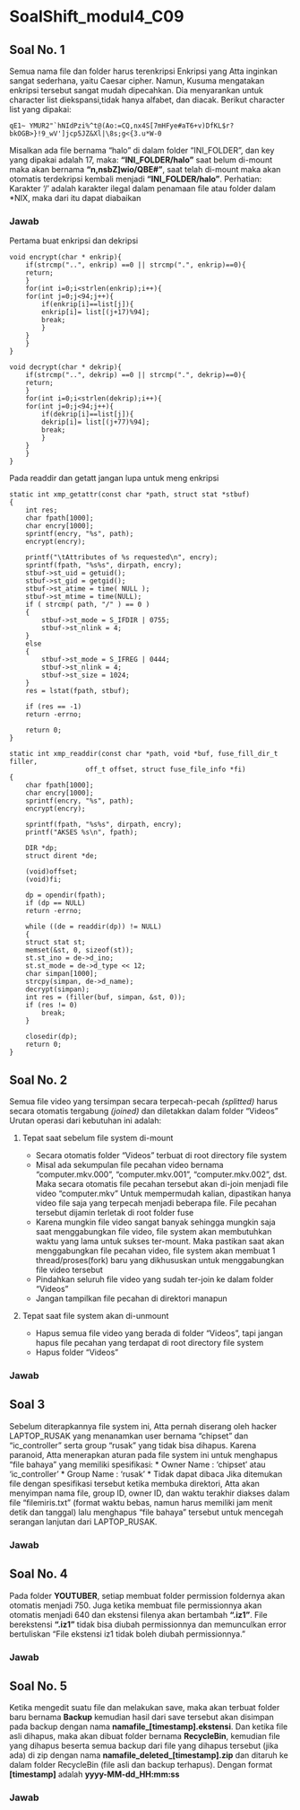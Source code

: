 # SoalShift_modul4_C09

## Soal No. 1

Semua nama file dan folder harus terenkripsi
Enkripsi yang Atta inginkan sangat sederhana, yaitu Caesar cipher. Namun, Kusuma mengatakan enkripsi tersebut sangat mudah dipecahkan. Dia menyarankan untuk character list diekspansi,tidak hanya alfabet, dan diacak. Berikut character list yang dipakai:
```
qE1~ YMUR2"`hNIdPzi%^t@(Ao:=CQ,nx4S[7mHFye#aT6+v)DfKL$r?bkOGB>}!9_wV']jcp5JZ&Xl|\8s;g<{3.u*W-0
```
Misalkan ada file bernama “halo” di dalam folder “INI_FOLDER”, dan key yang dipakai adalah 17, maka:
**“INI_FOLDER/halo”** saat belum di-mount maka akan bernama **“n,nsbZ]wio/QBE#”**, saat telah di-mount maka akan otomatis terdekripsi kembali menjadi **“INI_FOLDER/halo”**.
Perhatian: Karakter ‘/’ adalah karakter ilegal dalam penamaan file atau folder dalam *NIX, maka dari itu dapat diabaikan


### Jawab

Pertama buat enkripsi dan dekripsi

	void encrypt(char * enkrip){
	    if(strcmp("..", enkrip) ==0 || strcmp(".", enkrip)==0){
		return;
	    }
	    for(int i=0;i<strlen(enkrip);i++){
		for(int j=0;j<94;j++){
		    if(enkrip[i]==list[j]){
			enkrip[i]= list[(j+17)%94];
			break;
		    }
		}
	    }
	}

	void decrypt(char * dekrip){
	    if(strcmp("..", dekrip) ==0 || strcmp(".", dekrip)==0){
		return;
	    }
	    for(int i=0;i<strlen(dekrip);i++){
		for(int j=0;j<94;j++){
		    if(dekrip[i]==list[j]){
			dekrip[i]= list[(j+77)%94];
			break;
		    }
		}
	    }
	}

Pada readdir dan getatt jangan lupa untuk meng enkripsi

	static int xmp_getattr(const char *path, struct stat *stbuf)
	{
	    int res;
	    char fpath[1000];
	    char encry[1000];
	    sprintf(encry, "%s", path);
	    encrypt(encry);

	    printf("\tAttributes of %s requested\n", encry);
	    sprintf(fpath, "%s%s", dirpath, encry);
	    stbuf->st_uid = getuid();
	    stbuf->st_gid = getgid();
	    stbuf->st_atime = time( NULL );
	    stbuf->st_mtime = time(NULL);
	    if ( strcmp( path, "/" ) == 0 )
		{
			stbuf->st_mode = S_IFDIR | 0755;
			stbuf->st_nlink = 4;
		}
		else
		{
			stbuf->st_mode = S_IFREG | 0444;
			stbuf->st_nlink = 4;
			stbuf->st_size = 1024;
		}
	    res = lstat(fpath, stbuf);

	    if (res == -1)
		return -errno;

	    return 0;
	}
	
	static int xmp_readdir(const char *path, void *buf, fuse_fill_dir_t filler,
                       off_t offset, struct fuse_file_info *fi)
	{
	    char fpath[1000];
	    char encry[1000];
	    sprintf(encry, "%s", path);
	    encrypt(encry);

	    sprintf(fpath, "%s%s", dirpath, encry);
	    printf("AKSES %s\n", fpath);

	    DIR *dp;
	    struct dirent *de;

	    (void)offset;
	    (void)fi;

	    dp = opendir(fpath);
	    if (dp == NULL)
		return -errno;

	    while ((de = readdir(dp)) != NULL)
	    {
		struct stat st;
		memset(&st, 0, sizeof(st));
		st.st_ino = de->d_ino;
		st.st_mode = de->d_type << 12;
		char simpan[1000];
		strcpy(simpan, de->d_name);
		decrypt(simpan);
		int res = (filler(buf, simpan, &st, 0));
		if (res != 0)
		    break;
	    }

	    closedir(dp);
	    return 0;
	}


## Soal No. 2

Semua file video yang tersimpan secara terpecah-pecah _(splitted)_ harus secara otomatis tergabung _(joined)_ dan diletakkan dalam folder “Videos”
Urutan operasi dari kebutuhan ini adalah:
1. Tepat saat sebelum file system di-mount
	* Secara otomatis folder “Videos” terbuat di root directory file system
	* Misal ada sekumpulan file pecahan video bernama “computer.mkv.000”, “computer.mkv.001”, “computer.mkv.002”, dst. Maka secara otomatis file pecahan tersebut akan di-join menjadi file video “computer.mkv”
	Untuk mempermudah kalian, dipastikan hanya video file saja yang terpecah menjadi beberapa file. File pecahan tersebut dijamin terletak di root folder fuse
	* Karena mungkin file video sangat banyak sehingga mungkin saja saat menggabungkan file video, file system akan membutuhkan waktu yang lama untuk sukses ter-mount. Maka pastikan saat akan menggabungkan file pecahan video, file system akan membuat 1 thread/proses(fork) baru yang dikhususkan untuk menggabungkan file video tersebut
	* Pindahkan seluruh file video yang sudah ter-join ke dalam folder “Videos”
	* Jangan tampilkan file pecahan di direktori manapun

2. Tepat saat file system akan di-unmount
	* Hapus semua file video yang berada di folder “Videos”, tapi jangan hapus file pecahan yang terdapat di root directory file system
	* Hapus folder “Videos” 


### Jawab



## Soal 3

Sebelum diterapkannya file system ini, Atta pernah diserang oleh hacker LAPTOP_RUSAK yang menanamkan user bernama “chipset” dan “ic_controller” serta group “rusak” yang tidak bisa dihapus. Karena paranoid, Atta menerapkan aturan pada file system ini untuk menghapus “file bahaya” yang memiliki spesifikasi:
	* Owner Name     : ‘chipset’ atau ‘ic_controller’
	* Group Name    : ‘rusak’
	* Tidak dapat dibaca
Jika ditemukan file dengan spesifikasi tersebut ketika membuka direktori, Atta akan menyimpan nama file, group ID, owner ID, dan waktu terakhir diakses dalam file “filemiris.txt” (format waktu bebas, namun harus memiliki jam menit detik dan tanggal) lalu menghapus “file bahaya” tersebut untuk mencegah serangan lanjutan dari LAPTOP_RUSAK.

  
### Jawab



## Soal No. 4

Pada folder **YOUTUBER**, setiap membuat folder permission foldernya akan otomatis menjadi 750. Juga ketika membuat file permissionnya akan otomatis menjadi 640 dan ekstensi filenya akan bertambah **“.iz1”**. File berekstensi **“.iz1”** tidak bisa diubah permissionnya dan memunculkan error bertuliskan “File ekstensi iz1 tidak boleh diubah permissionnya.”


### Jawab



## Soal No. 5

Ketika mengedit suatu file dan melakukan save, maka akan terbuat folder baru bernama **Backup** kemudian hasil dari save tersebut akan disimpan pada backup dengan nama **namafile_[timestamp].ekstensi**. Dan ketika file asli dihapus, maka akan dibuat folder bernama **RecycleBin**, kemudian file yang dihapus beserta semua backup dari file yang dihapus tersebut (jika ada) di zip dengan nama **namafile_deleted_[timestamp].zip** dan ditaruh ke dalam folder RecycleBin (file asli dan backup terhapus). Dengan format **[timestamp]** adalah **yyyy-MM-dd_HH:mm:ss**


### Jawab
